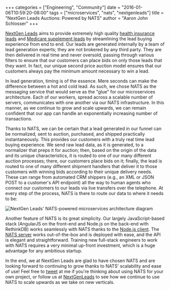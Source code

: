 +++
categories = ["Engineering", "Community"]
date = "2016-01-06T10:59:20-08:00"
tags = ["microservices", "nats", "nextgenleads"]
title = "NextGen Leads Auctions: Powered by NATS"
author = "Aaron John Schlosser"
+++

[NextGen Leads](http://www.nextgenleads.com) aims to provide extremely high quality [health insurance leads](http://www.nextgenleads.com/health-insurance-leads) and [Medicare supplement leads](http://www.nextgenleads.com/medicare-leads) by streamlining the lead buying experience from end to end. Our leads are generated internally by a team of lead generation experts; they are not brokered by any third party. They are then delivered in real time and never oversold, passing through various filters to ensure that our customers can place bids on only those leads that they want. In fact, our unique second price auction model ensures that our customers always pay the minimum amount necessary to win a lead.

In lead generation, timing is of the essence. Mere seconds can make the difference between a hot and cold lead. As such, we chose NATS as the messaging service that would serve as the "glue" for our microservices architecture. Each of our workers, spread across a scalable number of servers, communicates with one another via our NATS infrastructure. In this manner, as we continue to grow and scale upwards, we can remain confident that our app can handle an exponentially increasing number of transactions.

Thanks to NATS, we can be certain that a lead generated in our funnel can be normalized, sent to auction, purchased, and shipped practically instantaneously. This provides our customers with a truly real time lead buying experience. We send raw lead data, as it is generated, to a normalizer that preps it for auction; then, based on the origin of the data and its unique characteristics, it is routed to one of our many different auction processes; there, our customers place bids on it; finally, the lead is routed to one of many different shipment handlers that deliver it to those customers with winning bids according to their unique delivery needs. These can range from automated CRM shippers (e.g., an XML or JSON POST to a customer's API endpoint) all the way to human agents who connect our customers to our leads via live transfers over the telephone. At every step of the process, NATS is there to route our data to where it needs to be:

<img src="/img/blog/nextgenleads-nats-arch.png" alt="NextGen Leads' NATS-powered microservices architecture diagram">

Another feature of NATS is its great simplicity. Our largely JavaScript-based stack (AngularJS on the front-end and Node.js on the back-end with RethinkDB) works seamlessly with NATS thanks to the [Node.js client](https://github.com/nats-io/node-nats). The [NATS server](https://github.com/nats-io/gnatsd) works out-of-the-box and is deployed with ease, and the API is elegant and straightforward. Training new full-stack engineers to work with NATS requires a very minimal up-front investment, which is a huge advantage for any ambitious startup.

In the end, we at NextGen Leads are glad to have chosen NATS and are looking forward to continuing to grow thanks to NATS' scalability and ease of use! Feel free to [tweet](https://twitter.com/ajschlosser) at me if you're thinking about using NATS for your own project, or follow us at [NextGenLeads](https://twitter.com/NextGenLeads) to see how we continue to use NATS to scale upwards as we take on new verticals.